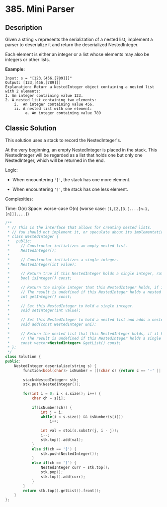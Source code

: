 # 385. Mini Parser


## Description

Given a string `s` represents the serialization of a nested list, implement a parser to deserialize it and return the deserialized NestedInteger.

Each element is either an integer or a list whose elements may also be integers or other lists.

**Example:**
```
Input: s = "[123,[456,[789]]]"
Output: [123,[456,[789]]]
Explanation: Return a NestedInteger object containing a nested list with 2 elements:
1. An integer containing value 123.
2. A nested list containing two elements:
    i.  An integer containing value 456.
    ii. A nested list with one element:
         a. An integer containing value 789
```

## Classic Solution

This solution uses a stack to record the NestedInteger's.

At the very beginning, an empty NestedInteger is placed in the stack. This NestedInteger will be regarded as a list that holds one but only one NestedInteger, which will be returned in the end.

Logic: 

- When encountering `'['`, the stack has one more element.

- When encountering `']'`, the stack has one less element.

Complexities:

Time: O(n)
Space: worse-case O(n) (worse case: `[1,[2,[3,[....[n-1,[n]]]....]`)

```C++
/**
 * // This is the interface that allows for creating nested lists.
 * // You should not implement it, or speculate about its implementation
 * class NestedInteger {
 *   public:
 *     // Constructor initializes an empty nested list.
 *     NestedInteger();
 *
 *     // Constructor initializes a single integer.
 *     NestedInteger(int value);
 *
 *     // Return true if this NestedInteger holds a single integer, rather than a nested list.
 *     bool isInteger() const;
 *
 *     // Return the single integer that this NestedInteger holds, if it holds a single integer
 *     // The result is undefined if this NestedInteger holds a nested list
 *     int getInteger() const;
 *
 *     // Set this NestedInteger to hold a single integer.
 *     void setInteger(int value);
 *
 *     // Set this NestedInteger to hold a nested list and adds a nested integer to it.
 *     void add(const NestedInteger &ni);
 *
 *     // Return the nested list that this NestedInteger holds, if it holds a nested list
 *     // The result is undefined if this NestedInteger holds a single integer
 *     const vector<NestedInteger> &getList() const;
 * };
 */
class Solution {
public:
    NestedInteger deserialize(string s) {
        function<bool(char)> isNumber = [](char c) {return c == '-' || isdigit(c);};
        
        stack<NestedInteger> stk;
        stk.push(NestedInteger());
        
        for(int i = 0; i < s.size(); i++) {
            char ch = s[i];
            
            if(isNumber(ch)) {
                int j = i;
                while(i < s.size() && isNumber(s[i]))
                    i++;
                
                int val = stoi(s.substr(j, i - j));
                i--;
                stk.top().add(val);
            }
            else if(ch == '[') {
                stk.push(NestedInteger());
            }
            else if(ch == ']') {
                NestedInteger curr = stk.top();
                stk.pop();
                stk.top().add(curr);
            }
        }
        return stk.top().getList().front();
    }
};
```